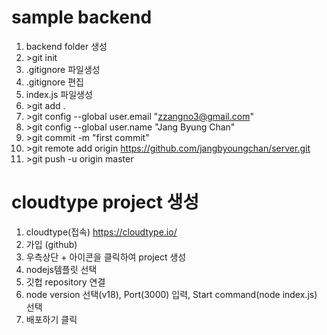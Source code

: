 # sample backend

1. backend folder 생성
1. \>git init
1. .gitignore 파일생성
1. .gitignore 편집
1. index.js 파일생성
1. \>git add .
1. \>git config --global user.email "zzangno3@gmail.com"
1. \>git config --global user.name "Jang Byung Chan"
1. \>git commit -m "first commit"
1. \>git remote add origin https://github.com/jangbyoungchan/server.git
1. \>git push -u origin master

# cloudtype project 생성

1. cloudtype(접속) https://cloudtype.io/
1. 가입 (github)
1. 우측상단 + 아이콘을 클릭하여 project 생성
1. nodejs템플릿 선택
1. 깃헙 repository 연결
1. node version 선택(v18), Port(3000) 입력, Start command(node index.js) 선택
1. 배포하기 클릭
